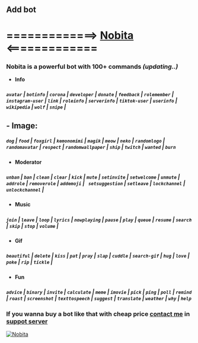 
## Add bot
# =============> [Nobita](https://discord.com/oauth2/authorize?client_id=627531554255798282&scope=bot&permissions=8) <=============
### Nobita is a powerful bot with 100+ commands *(updating..)*

 -  **Info**
#####
##### `avatar` | `botinfo` | `corona` | `developer` | `donate` | `feedback` | `rolemember` | `instagram-user` | `link` | `roleinfo` | `serverinfo` | `tiktok-user` | `userinfo` | `wikipedia` | `wolf` | `snipe` |
   
## - **Image**:
##### `dog` | `food` | `foxgirl` | `kemonomimi` | `magik` | `meow` | `neko` | `randomlogo` | `randomavatar` | `respect` | `randomwallpaper` | `ship` | `twitch` | `wanted` | `burn`
  
 - **Moderator**
#####
##### `unban` | `ban` | `clean` | `clear` | `kick` | `mute` | `setinvite` | `setwelcome` | `unmute` | `addrole` | `removerole` | `addemoji` | ` setsuggestion` | `setleave` | `lockchannel` | `unlockchannel` |
#####
 - **Music**
#####
##### `join` | `leave` | `loop` | `lyrics` | `nowplaying` | `pause` | `play` | `queue` | `resume` | `search` | `skip` | `stop` | `volume` |
#####
 - **Gif**
##### 
##### `beautiful` | `delete` | `kiss` | `pat` | `pray` | `slap` | `cuddle` | `search-gif` | `hug` | `love` | `poke` | `rip` | `tickle` |
 - **Fun**
#####
##### `advice` | `binary` | `invite` | `calculate` | `meme` | `imovie` | `pick` | `ping` | `poll` | `remind` | `roast` | `screenshot` | `texttospeech` | `suggest` | `translate` | `weather` | `why` | `help`
##### 

### If you wanna buy a bot like that with cheap price [contact me](https://discord.gg/zCmChpX) in [suppot server](https://discord.gg/zCmChpX) 

<a 
      href="https://top.gg/bot/627531554255798282">
    <img src="https://top.gg/api/widget/627531554255798282.svg" alt="Nobita" />
</a>



